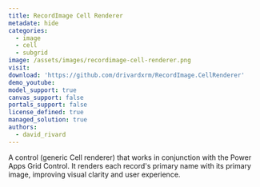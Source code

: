 ```yaml
---
title: RecordImage Cell Renderer
metadate: hide
categories:
  - image
  - cell
  - subgrid
image: /assets/images/recordimage-cell-renderer.png
visit: 
download: 'https://github.com/drivardxrm/RecordImage.CellRenderer'
demo_youtube: 
model_support: true
canvas_support: false
portals_support: false
license_defined: true
managed_solution: true
authors:
  - david_rivard
---
```

A control (generic Cell renderer) that works in conjunction with the Power Apps Grid Control. It renders each record's primary name with its primary image, improving visual clarity and user experience.

